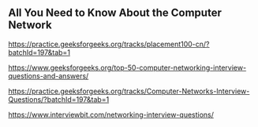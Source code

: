 ## All You Need to Know About the Computer Network


https://practice.geeksforgeeks.org/tracks/placement100-cn/?batchId=197&tab=1


https://www.geeksforgeeks.org/top-50-computer-networking-interview-questions-and-answers/


https://practice.geeksforgeeks.org/tracks/Computer-Networks-Interview-Questions/?batchId=197&tab=1


https://www.interviewbit.com/networking-interview-questions/



